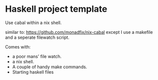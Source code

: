 # Haskell project template

Use cabal within a nix shell.

similar to: https://github.com/monadfix/nix-cabal
except I use a makefile and a seperate filewatch script.

Comes with:
+ a poor mans' file watch.
+ a nix shell.
+ A couple of handy make commands.
+ Starting haskell files
